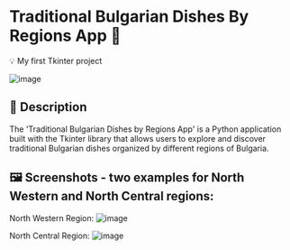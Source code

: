 # Traditional Bulgarian Dishes By Regions App 🥘
💡 My first Tkinter project

![image](https://github.com/rayapetkova/traditional-Bulgarian-dishes-by-regions-app/assets/122923696/7fab2c36-da1b-40e4-a2f9-e28a042f3596)


## 📖 Description

The 'Traditional Bulgarian Dishes by Regions App' is a Python application built with the Tkinter library that allows users to explore and discover traditional Bulgarian dishes organized by different regions of Bulgaria.

## 🖼️ Screenshots - two examples for North Western and North Central regions:

North Western Region:
![image](https://github.com/rayapetkova/traditional-Bulgarian-dishes-by-regions-app/assets/122923696/560d358a-6ffb-45e3-9f03-c75269494749)

North Central Region:
![image](https://github.com/rayapetkova/traditional-Bulgarian-dishes-by-regions-app/assets/122923696/295f054a-77d9-4c95-b5e1-1e439ba474b5)

